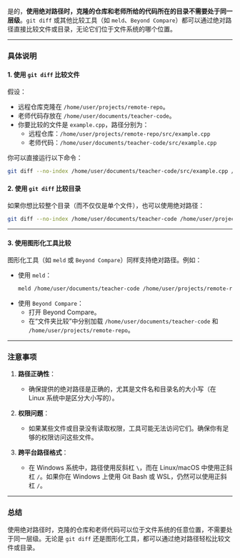 ﻿
是的，**使用绝对路径时，克隆的仓库和老师所给的代码所在的目录不需要处于同一层级**。`git diff` 或其他比较工具（如 `meld`、`Beyond Compare`）都可以通过绝对路径直接比较文件或目录，无论它们位于文件系统的哪个位置。

---

### 具体说明

#### 1. **使用 `git diff` 比较文件**
假设：
- 远程仓库克隆在 `/home/user/projects/remote-repo`。
- 老师代码存放在 `/home/user/documents/teacher-code`。
- 你要比较的文件是 `example.cpp`，路径分别为：
  - 远程仓库：`/home/user/projects/remote-repo/src/example.cpp`
  - 老师代码：`/home/user/documents/teacher-code/src/example.cpp`

你可以直接运行以下命令：
```bash
git diff --no-index /home/user/documents/teacher-code/src/example.cpp /home/user/projects/remote-repo/src/example.cpp
```

#### 2. **使用 `git diff` 比较目录**
如果你想比较整个目录（而不仅仅是单个文件），也可以使用绝对路径：
```bash
git diff --no-index /home/user/documents/teacher-code /home/user/projects/remote-repo
```

---

#### 3. **使用图形化工具比较**
图形化工具（如 `meld` 或 `Beyond Compare`）同样支持绝对路径。例如：
- 使用 `meld`：
  ```bash
  meld /home/user/documents/teacher-code /home/user/projects/remote-repo
  ```
- 使用 `Beyond Compare`：
  - 打开 Beyond Compare。
  - 在“文件夹比较”中分别加载 `/home/user/documents/teacher-code` 和 `/home/user/projects/remote-repo`。

---

### 注意事项
1. **路径正确性**：
   - 确保提供的绝对路径是正确的，尤其是文件名和目录名的大小写（在 Linux 系统中是区分大小写的）。

2. **权限问题**：
   - 如果某些文件或目录没有读取权限，工具可能无法访问它们。确保你有足够的权限访问这些文件。

3. **跨平台路径格式**：
   - 在 Windows 系统中，路径使用反斜杠 `\`，而在 Linux/macOS 中使用正斜杠 `/`。如果你在 Windows 上使用 Git Bash 或 WSL，仍然可以使用正斜杠 `/`。

---

### 总结
使用绝对路径时，克隆的仓库和老师代码可以位于文件系统的任意位置，不需要处于同一层级。无论是 `git diff` 还是图形化工具，都可以通过绝对路径轻松比较文件或目录。
